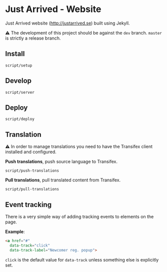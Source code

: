 # Just Arrived - Website

Just Arrived website (http://justarrived.se) built using Jekyll.

:warning: The development of this project should be against the `dev` branch. `master` is strictly a release branch.

## Install

```
script/setup
```

## Develop

```
script/server
```

## Deploy

```
script/deploy
```

## Translation

:warning: In order to manage translations you need to have the Transifex client installed and configured.

__Push translations__, push source language to Transifex.

```
script/push-translations
```

__Pull translations__, pull translated content from Transifex.

```
script/pull-translations
```

## Event tracking

There is a very simple way of adding tracking events to elements on the page.

__Example__:

```html
<a href="#"
  data-track="click"
  data-track-label="Newcomer reg. popup">
```

`click` is the default value for `data-track` unless something else is explicitly set.
